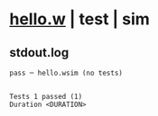 # [hello.w](../../../../../examples/tests/valid/hello.w) | test | sim

## stdout.log
```log
pass ─ hello.wsim (no tests)
 
 
Tests 1 passed (1)
Duration <DURATION>
```

